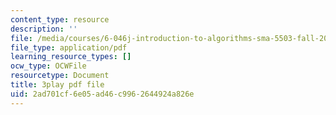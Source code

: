 ```yaml
---
content_type: resource
description: ''
file: /media/courses/6-046j-introduction-to-algorithms-sma-5503-fall-2005/2ad701cf6e05ad46c9962644924a826e_-EQTVuAhSFY.pdf
file_type: application/pdf
learning_resource_types: []
ocw_type: OCWFile
resourcetype: Document
title: 3play pdf file
uid: 2ad701cf-6e05-ad46-c996-2644924a826e
---
```

